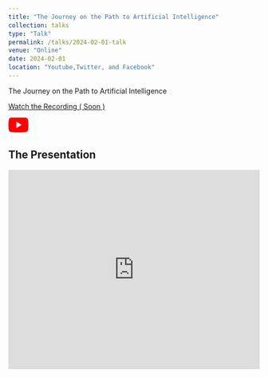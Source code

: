 ```yaml
---
title: "The Journey on the Path to Artificial Intelligence"
collection: talks
type: "Talk"
permalink: /talks/2024-02-01-talk
venue: "Online"
date: 2024-02-01
location: "Youtube,Twitter, and Facebook"
---
```


The Journey on the Path to Artificial Intelligence 


[Watch the Recording ( Soon )](https://www.youtube.com/)

<a href="https://www.youtube.com/">
  <img src="https://raw.githubusercontent.com/Ruqyai/ruqyai.github.io/main/images/youtube.png" alt="YouTube" style="width: 40px; height: 30px;">
</a>

## The Presentation

<iframe src="https://docs.google.com/presentation/d/e/2PACX-1vRaHHwPybmD0TWSWjPqv30oBUFKogNkofiX89EHE8ob7EU4iYkejXS7MqpmHB8IVxpQFyK__Y4fLYXf/embed?start=false&loop=false&delayms=3000" frameborder="0" width="100%" height="400px" allowfullscreen="true" mozallowfullscreen="true" webkitallowfullscreen="true"></iframe>